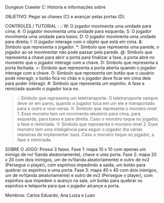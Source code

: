 Dungeon Crawler C: Historia e informações sobre


OBJETIVO: Pegar as chaves (C) e avançar pelas portas (D).

CONTROLES / TUTORIAL :
::
W: O jogador movimenta uma unidade para cima;
A: O jogador movimenta uma unidade para esquerda;
S: O jogador movimenta uma unidade para baixo;
D: O jogador movimenta uma unidade para direita;
I: O jogador interage com o objeto que está em cima.
&: Simbolo que representa o jogador.
*: Simbolo que representa uma parede, o jogador ao se movimentar não pode passar pela parede.
@: Simbolo que representa a chave para abrir a porta para finalizar a fase, a porta abre no momento que o jogador interage com a chave.
D: Simbolo que representa a porta fechada.
=: Simbolo que representa a porta aberta quando o jogador interage com a chave.
O: Simbolo que representa um botão que o usuário pode interagir, o botão fica no chão e o jogador deve ficar em cima dele para poder interagir.
#: Simbolo que representa um espinho. A fase e reiniciada quando o jogador toca no.
>:: Simbolo que representa um teletransporte. O teletransporte sempre deve vir em pares, quando o jogador toca em um ele e transportado para o outro e vice-versa.
X: Simbolo que representa o monstro nível 1. Esse monstro tem um movimento aleatório para cima, para esquerda, para baixo e para direita. Caso o monstro toque no jogador, a fase e reiniciada.
V: Simbolo que representa o monstro nível 2. Esse monstro tem uma inteligência para seguir o jogador (ha várias maneiras de implementar isso). Caso o monstro toque no jogador, a fase e reiniciada.

SOBRE O JOGO: Possui 3 fases. Fase 1: mapa 10 x 10 com apenas um inimigo de nvl 1(anda aleatoriamente), chave e uma porta. Fase 2: mapa 20 x 20 com dois inimigos, um de nv1(anda aleatoriamente) e outro de nv2 (Persegue o player), com espinhos impedindo a saida, um botão para quebrar os espinhos e uma porta. Fase 3: mapa 40 x 40 com dois inimigos, um de nv1(anda aleatoriamente) e outro de nv2 (Persegue o player), com espinhos que impedem o avanço na sala, um botão para quebrar os espinhos e teleporte para que o jogador alcançe a porta.

Membros: Carlos Eduardo, Ana Luiza e Luan
